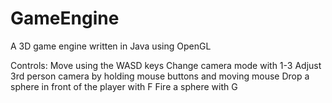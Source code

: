 # GameEngine
A 3D game engine written in Java using OpenGL

Controls:
Move using the WASD keys
Change camera mode with 1-3
Adjust 3rd person camera by holding mouse buttons and moving mouse
Drop a sphere in front of the player with F
Fire a sphere with G
